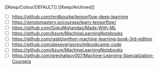 [[Keep/Colour/DEFAULT]] [[Keep/Archived]] 

- [ ] https://github.com/mrdbourke/tensorflow-deep-learning
- [ ] https://zerotomastery.io/courses/learn-tensorflow/
- [ ] https://github.com/GokuMohandas/Made-With-ML
- [ ] https://github.com/Azure/MachineLearningNotebooks
- [ ] https://github.com/rasbt/python-machine-learning-book-3rd-edition
- [ ] https://github.com/alexeygrigorev/mlbookcamp-code
- [ ] https://github.com/Azure/MachineLearningNotebooks
- [ ] https://github.com/greyhatguy007/Machine-Learning-Specialization-Coursera
